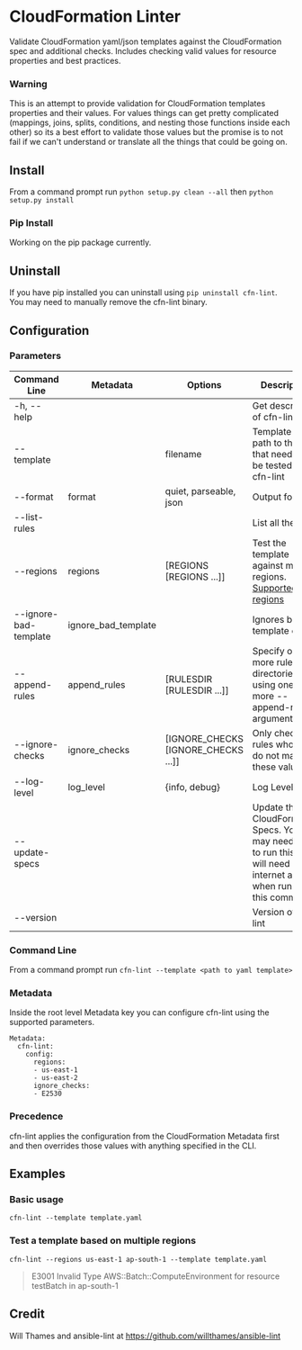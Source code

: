 # CloudFormation Linter

Validate CloudFormation yaml/json templates against the CloudFormation spec and additional
checks.  Includes checking valid values for resource properties and best practices.

### Warning
This is an attempt to provide validation for CloudFormation templates properties and
their values.  For values things can get pretty complicated (mappings, joins, splits,
conditions, and nesting those functions inside each other) so its a best effort to
validate those values but the promise is to not fail if we can't understand or translate
all the things that could be going on.

## Install
From a command prompt run `python setup.py clean --all` then `python setup.py install`

### Pip Install
Working on the pip package currently.

## Uninstall
If you have pip installed you can uninstall using `pip uninstall cfn-lint`.  You
may need to manually remove the cfn-lint binary.

## Configuration
### Parameters

| Command Line  | Metadata | Options | Description |
| ------------- | ------------- | ------------- | ------------- |
| -h, --help  |   | | Get description of cfn-lint |
| --template  |   | filename | Template file path to the file that needs to be tested by cfn-lint |
| --format    | format | quiet, parseable, json | Output format |
| --list-rules | | | List all the rules |
| --regions | regions | [REGIONS [REGIONS ...]]  | Test the template against many regions.  [Supported regions](https://docs.aws.amazon.com/AWSCloudFormation/latest/UserGuide/cfn-resource-specification.html) |
| --ignore-bad-template | ignore_bad_template | | Ignores bad template errors |
| --append-rules | append_rules | [RULESDIR [RULESDIR ...]] | Specify one or more rules directories using one or more --append-rules arguments. |
| --ignore-checks | ignore_checks | [IGNORE_CHECKS [IGNORE_CHECKS ...]] | Only check rules whose id do not match these values |
| --log-level | log_level | {info, debug} | Log Level |
| --update-specs | | | Update the CloudFormation Specs.  You may need sudo to run this.  You will need internet access when running this command | 
| --version | | | Version of cfn-lint |

### Command Line
From a command prompt run `cfn-lint --template <path to yaml template>`

### Metadata
Inside the root level Metadata key you can configure cfn-lint using the supported parameters.
```
Metadata:
  cfn-lint:
    config:
      regions:
      - us-east-1
      - us-east-2
      ignore_checks:
      - E2530
```

### Precedence
cfn-lint applies the configuration from the CloudFormation Metadata first and then overrides those values with anything specified in the CLI.

## Examples
### Basic usage
```cfn-lint --template template.yaml```

### Test a template based on multiple regions
```cfn-lint --regions us-east-1 ap-south-1 --template template.yaml```

> E3001 Invalid Type AWS::Batch::ComputeEnvironment for resource testBatch in ap-south-1


## Credit
Will Thames and ansible-lint at https://github.com/willthames/ansible-lint
